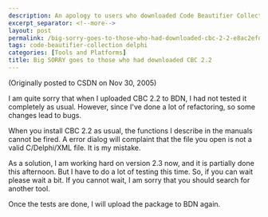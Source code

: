 ```yaml
---
description: An apology to users who downloaded Code Beautifier Collection 2.2, explaining a critical bug that causes error messages when attempting to format files, with assurance that version 2.3 is in development and will fix the issue after thorough testing.
excerpt_separator: <!--more-->
layout: post
permalink: /big-sorry-goes-to-those-who-had-downloaded-cbc-2-2-e8ac2efd3d13
tags: code-beautifier-collection delphi
categories: [Tools and Platforms]
title: Big SORRY goes to those who had downloaded CBC 2.2
---
```

(Originally posted to CSDN on Nov 30, 2005)

I am quite sorry that when I uploaded CBC 2.2 to BDN, I had not tested it completely as usual. However, since I've done a lot of refactoring, so some changes lead to bugs.
<!--more-->

When you install CBC 2.2 as usual, the functions I describe in the manuals cannot be fired. A error dialog will complaint that the file you open is not a valid C/Delphi/XML file. It is my mistake.

As a solution, I am working hard on version 2.3 now, and it is partially done this afternoon. But I have to do a lot of testing this time. So, if you can wait please wait a bit. If you cannot wait, I am sorry that you should search for another tool.

Once the tests are done, I will upload the package to BDN again.

